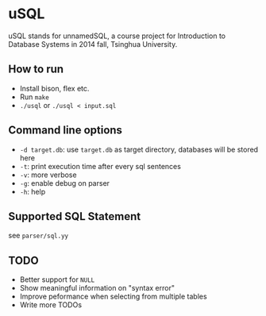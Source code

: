 uSQL
====

uSQL stands for unnamedSQL, a course project for Introduction to Database Systems in 2014 fall, Tsinghua University.

How to run
----

- Install bison, flex etc.
- Run `make`
- `./usql` or `./usql < input.sql`

Command line options
----

- `-d target.db`: use `target.db` as target directory, databases will be stored here
- `-t`: print execution time after every sql sentences
- `-v`: more verbose
- `-g`: enable debug on parser
- `-h`: help

Supported SQL Statement
----

see `parser/sql.yy`

TODO
----

- Better support for `NULL`
- Show meaningful information on "syntax error"
- Improve peformance when selecting from multiple tables
- Write more TODOs
